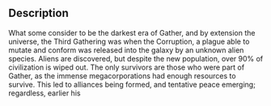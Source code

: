 ## Description
What some consider to be the darkest era of Gather, and by extension the universe, the Third Gathering was when the Corruption, a plague able to mutate and conform was released into the galaxy by an unknown alien species. Aliens are discovered, but despite the new population, over 90% of civilization is wiped out. The only survivors are those who were part of Gather, as the immense megacorporations had enough resources to survive. This led to alliances being formed, and tentative peace emerging; regardless, earlier his